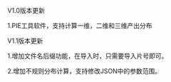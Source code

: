 V1.0版本更新

1.PIE工具软件，支持计算一维，二维和三维产出分布



V1.1版本更新

1.增加文件名后缀功能，在导入时，只需要导入片号即可。

2.增加不规则分布计算，支持修改JSON中的参数范围。

